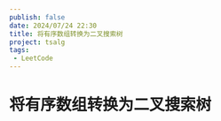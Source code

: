 ```yaml
---
publish: false
date: 2024/07/24 22:30
title: 将有序数组转换为二叉搜索树
project: tsalg
tags:
 - LeetCode
---
```


# 将有序数组转换为二叉搜索树
